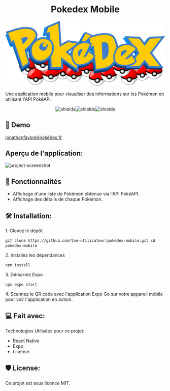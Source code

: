 <h1 align="center" id="title">Pokedex Mobile</h1>

<p align="center"><img src="https://raw.githubusercontent.com/sleduardo20/pokedex/0671af442dff1d8f7141e49eb83b438885bbc9e9/public/img/logo.svg" alt="project-image"></p>

<p id="description">Une application mobile pour visualiser des informations sur les Pokémon en utilisant l'API PokéAPI.</p>

<p align="center"><img src="https://img.shields.io/badge/React%20Native-0.64-blue" alt="shields"><img src="https://img.shields.io/badge/Expo-41.0.0-blue" alt="shields"><img src="https://img.shields.io/badge/License-MIT-green" alt="shields"></p>

<h2>🚀 Demo</h2>

[jonathanfavorel/pokédex.fr](jonathanfavorel/pokédex.fr)

<h2>Aperçu de l'application:</h2>

<p><img src="https://www.google.com/url?sa=i&url=https%3A%2F%2Fwww.figma.com%2Fcommunity%2Ffile%2F1202971127473077147%2Fpokedex-pokemon-app&psig=AOvVaw1sZCJSTuxLNQiJ8XymnSDT&ust=1719391432419000&source=images&cd=vfe&opi=89978449&ved=0CBEQjRxqFwoTCMD_w66u9oYDFQAAAAAdAAAAABAE" alt="project-screenshot"></p>

  
  
<h2>🧐 Fonctionnalités</h2>

*   Affichage d'une liste de Pokémon obtenue via l'API PokéAPI.
*   Affichage des détails de chaque Pokémon.

<h2>🛠️ Installation:</h2>

<p>1. Clonez le dépôt</p>

```
git clone https://github.com/ton-utilisateur/pokedex-mobile.git cd pokedex-mobile
```

<p>2. Installez les dépendances</p>

```
npm install
```

<p>3. Démarrez Expo</p>

```
npx expo start
```

<p>4. Scannez le QR code avec l'application Expo Go sur votre appareil mobile pour voir l'application en action.</p>

  
  
<h2>💻 Fait avec:</h2>

Technologies Utilisées pour ce projet:

*   React Native
*   Expo
*   License

<h2>🛡️ License:</h2>

Ce projet est sous licence MIT. 
